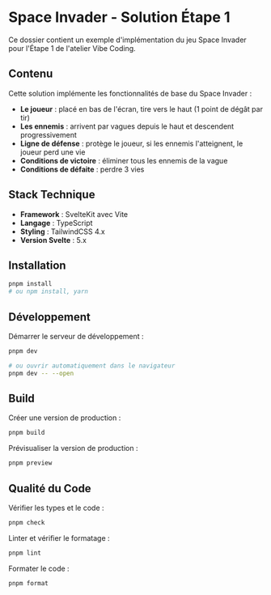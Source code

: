 # Space Invader - Solution Étape 1

Ce dossier contient un exemple d'implémentation du jeu Space Invader pour l'Étape 1 de l'atelier Vibe Coding.

## Contenu

Cette solution implémente les fonctionnalités de base du Space Invader :

- **Le joueur** : placé en bas de l'écran, tire vers le haut (1 point de dégât par tir)
- **Les ennemis** : arrivent par vagues depuis le haut et descendent progressivement
- **Ligne de défense** : protège le joueur, si les ennemis l'atteignent, le joueur perd une vie
- **Conditions de victoire** : éliminer tous les ennemis de la vague
- **Conditions de défaite** : perdre 3 vies

## Stack Technique

- **Framework** : SvelteKit avec Vite
- **Langage** : TypeScript
- **Styling** : TailwindCSS 4.x
- **Version Svelte** : 5.x

## Installation

```sh
pnpm install
# ou npm install, yarn
```

## Développement

Démarrer le serveur de développement :

```sh
pnpm dev

# ou ouvrir automatiquement dans le navigateur
pnpm dev -- --open
```

## Build

Créer une version de production :

```sh
pnpm build
```

Prévisualiser la version de production :

```sh
pnpm preview
```

## Qualité du Code

Vérifier les types et le code :

```sh
pnpm check
```

Linter et vérifier le formatage :

```sh
pnpm lint
```

Formater le code :

```sh
pnpm format
```
